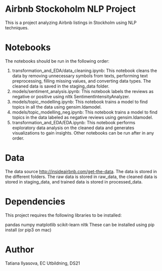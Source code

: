 
# Airbnb Stockoholm NLP Project

This is a project analyzing Airbnb listings in Stockholm using NLP techniques.

# Notebooks

The notebooks should be run in the following order:
1. transformation_and_EDA/data_cleaning.ipynb: This notebook cleans the data by removing unnecessary symbols from texts, performing text preprocessing, filling missing values, and converting data types. The cleaned data is saved in the staging_data folder.
2. models/sentiment_analysis.ipynb: This notebook labels the reviews as negative or positive using nltk SentimentIntensityAnalyzer.
3. models/topic_modelling.ipynb: This notebook trains a model to find topics in all the data using gensim.ldamodel.
4. models/topic_modelling_neg.ipynb: This notebook trains a model to find topics in the data labeled as negative reviews using gensim.ldamodel.
5. transformation_and_EDA/EDA.ipynb: This notebook performs exploratory data analysis on the cleaned data and generates visualizations to gain insights.
Other notebooks can be run after in any order.

# Data

The data source http://insideairbnb.com/get-the-data.
The data is stored in the different folders. The raw data is stored in raw_data, the cleaned data is stored in staging_data, and trained data is stored in processed_data.

# Dependencies

This project requires the following libraries to be installed:

pandas
numpy
matplotlib
scikit-learn
nltk
These can be installed using pip install <library-name> (or pip3 on mac)

# Author

Tatiana Ilyasova, EC Utbildning, DS21